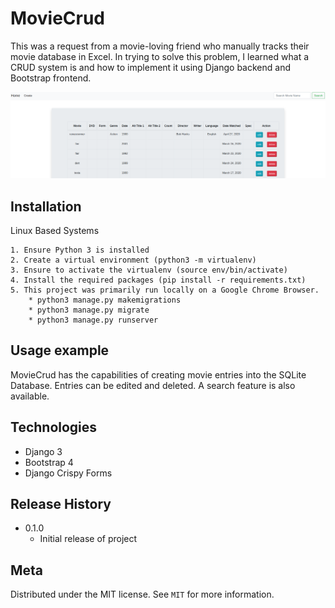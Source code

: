 # MovieCrud
This was a request from a movie-loving friend who manually tracks their movie database in Excel. In trying to solve this problem, I learned what a CRUD system is and how to implement it using Django backend and Bootstrap frontend.

![](./image.png)

## Installation

Linux Based Systems
```
1. Ensure Python 3 is installed
2. Create a virtual environment (python3 -m virtualenv)
3. Ensure to activate the virtualenv (source env/bin/activate)
4. Install the required packages (pip install -r requirements.txt)
5. This project was primarily run locally on a Google Chrome Browser. 
    * python3 manage.py makemigrations
    * python3 manage.py migrate
    * python3 manage.py runserver
```

## Usage example

MovieCrud has the capabilities of creating movie entries into the SQLite Database. Entries can be edited and deleted. A search feature is also available.

## Technologies
* Django 3
* Bootstrap 4
* Django Crispy Forms


## Release History

* 0.1.0
    * Initial release of project


## Meta

Distributed under the MIT license. See ``MIT`` for more information.

